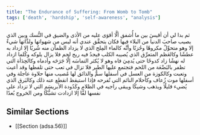 ```yaml
---
title: "The Endurance of Suffering: From Womb to Tomb"
tags: ['death', 'hardship', 'self-awareness', "analysis"]
---
```


 ثم بدا لي أن أقيسَ بين ما أُشفق ألَّا أقوَى عليه من الأذى والضيق في النُّسك وبين الذي يصيب صاحبَ الدنيا من البلاء فيها فكان يتحقَّق عندي أنه ليس من شهواتها ولذَّاتها شيءٌ إلا وهو متحوِّلٌ مكروهًا وحُزنًا وأنَّه كالماء المِلح الذي لا يزداد الظمآن منه شُربًا إلا ازداد به عطشًا وكالعَظم المتعرِّق الذي يُصيبه الكلب فيجدُ فيه ريح لحم فلا يزال يلوكه وكُلما ازداد له نهشًا زاد كدوحًا حتى يُدمِيَ فاه وهو لا يُكثر التماسَه إلَّا جَرَحَه وأدماه وكالحِدَأة التي تظفر بالبَضْعَة من اللحم فتجتمع عليها الطير فلا تزال في تعب حتى تلفظها وقد أعيت وتعبت وكالكوزة من العسل في أسفلها سمٌّ والذائق لها مُصيب منها حلاوة عاجلة وفي أسفلها موت زُعاف وكأحلام النائم التي تُفرحه فإذا استيقظ انقطع عنه ذلك وكالبَرق الذي يُضيء قليلًا ويذهب وشيكًا ويبقى راجيه في الظلام وكَدُودة الأبريسَم التي لا تزداد على نفسها لفًّا إلا ازدادت تشبُّكًا ومن الخروج بُعدًا

## Similar Sections
- [[Section (adsa.56)]]

